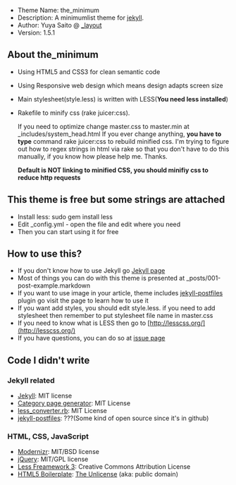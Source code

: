 * Theme Name: the\_minimum
* Description: A minimumlist theme for [jekyll](https://github.com/mojombo/jekyll).
* Author: Yuya Saito @ [\_layout](http://www.layouts-the.me/)
* Version: 1.5.1

## About the\_minimum

* Using HTML5 and CSS3 for clean semantic code
* Using Responsive web design which means design adapts screen size
* Main stylesheet(style.less) is written with LESS(**You need less installed**)
* Rakefile to minify css (rake juicer:css).

  If you need to optimize change master.css to master.min at \_includes/system\_head.html
  If you ever change anything, **you have to type** command rake juicer:css to
  rebuild minified css.
  I'm trying to figure out how to regex strings in html via rake so that you
  don't have to do this manually, if you know how please help me. Thanks.

  **Default is NOT linking to minified CSS, you should minifiy css to reduce
  http requests**

## This theme is free but some strings are attached

* Install less: sudo gem install less
* Edit \_config.yml - open the file and edit where you need
* Then you can start using it for free

## How to use this?

* If you don't know how to use Jekyll go [Jekyll page](https://github.com/mojombo/jekyll)
* Most of things you can do with this theme is presented at \_posts/001-post-example.markdown
* If you want to use image in your article, theme includes [jekyll-postfiles](https://github.com/indirect/jekyll-postfiles) plugin go visit the page to learn how to use it
* If you want add styles, you should edit style.less. if you need to add stylesheet then remember to put stylesheet file name in master.css
* If you need to know what is LESS then go to [http://lesscss.org/](http://lesscss.org/)
* If you have questions, you can do so at [issue page](https://github.com/studiomohawk/jekyll-theme-the_minimum/issues)

## Code I didn't write

### Jekyll related

* [Jekyll](https://github.com/mojombo/jekyll): MIT license
* [Category page generator](http://recursive-design.com/blog/2010/12/08/jekyll-plugins-for-categories-projects-and-sitemaps/): MIT License
* [less\_converter.rb](https://github.com/tatey/jekyll_plugins/blob/master/less_converter.rb): MIT License
* [jekyll-postfiles](https://github.com/indirect/jekyll-postfiles): ???(Some
  kind of open source since it's in github)

### HTML, CSS, JavaScript

* [Modernizr](http://www.modernizr.com/): MIT/BSD license
* [jQuery](http://jquery.com/): MIT/GPL license
* [Less Freamework 3](http://lessframework.com/): Creative Commons Attribution License
* [HTML5 Boilerplate](http://html5boilerplate.com/): [The Unlicense](http://unlicense.org) (aka: public domain)
